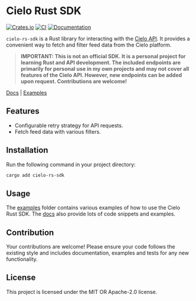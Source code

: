 # Cielo Rust SDK

[![Crates.io](https://img.shields.io/crates/v/cielo-rs-sdk.svg)](https://crates.io/crates/cielo-rs-sdk)
[![CI](https://github.com/thelezend/cielo-rs-sdk/actions/workflows/ci.yml/badge.svg)](https://github.com/thelezend/cielo-rs-sdk/actions/workflows/ci.yml)
[![Documentation](https://docs.rs/cielo-rs-sdk/badge.svg)](https://docs.rs/cielo-rs-sdk/)

`cielo-rs-sdk` is a Rust library for interacting with the [Cielo API](https://developer.cielo.finance/reference/getfeed). It provides a convenient way to fetch and filter feed data from the Cielo platform.

> **IMPORTANT: This is not an official SDK. It is a personal project for learning Rust and API development. The included endpoints are primarily for personal use in my own projects and may not cover all features of the Cielo API. However, new endpoints can be added upon request. Contributions are welcome!**

[Docs](https://docs.rs/cielo-rs-sdk/) | [Examples](https://github.com/thelezend/cielo-rs-sdk/tree/main/examples)

## Features

- Configurable retry strategy for API requests.
- Fetch feed data with various filters.

## Installation

Run the following command in your project directory:

```bash
cargo add cielo-rs-sdk
```

## Usage

The [examples](https://github.com/thelezend/cielo-rs-sdk/tree/main/examples) folder contains various examples of how to use the Cielo Rust SDK. The [docs](https://docs.rs/cielo-rs-sdk) also provide lots of code snippets and examples.

## Contribution

Your contributions are welcome! Please ensure your code follows the existing style and includes documentation, examples and tests for any new functionality.

## License

This project is licensed under the MIT OR Apache-2.0 license.
